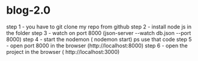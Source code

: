 # blog-2.0
step 1 - you have to git clone my repo from github
step 2 - install node js in the folder
step 3 - watch on port 8000 (json-server --watch db.json --port 8000)
step 4 - start the nodemon ( nodemon start) ps use that code
step 5 - open port 8000 in the browser  (http://localhost:8000)
step 6 - open the project in the browser (  http://localhost:3000)


